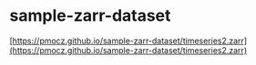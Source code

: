 # sample-zarr-dataset

[https://pmocz.github.io/sample-zarr-dataset/timeseries2.zarr](https://pmocz.github.io/sample-zarr-dataset/timeseries2.zarr)
